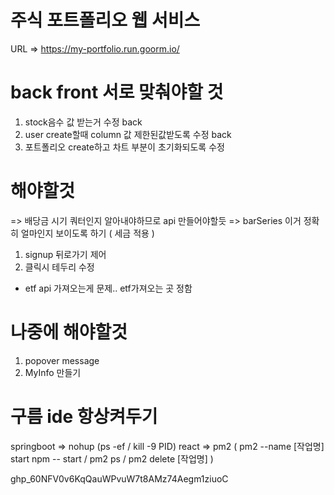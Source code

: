 # 주식 포트폴리오 웹 서비스
URL => https://my-portfolio.run.goorm.io/

# back front 서로 맞춰야할 것
1. stock음수 값 받는거 수정 back
2. user create할때 column 값 제한된값받도록 수정 back
3. 포트폴리오 create하고 차트 부분이 초기화되도록 수정

# 해야할것
=> 배당금 시기 쿼터인지 알아내야하므로 api 만들어야할듯
=> barSeries 이거 정확히 얼마인지 보이도록 하기 ( 세금 적용 )


1. signup 뒤로가기 제어
2. 클릭시 테두리 수정
* etf api 가져오는게 문제.. 
etf가져오는 곳 정함

# 나중에 해야할것
1. popover message
2. MyInfo 만들기

# 구름 ide 항상켜두기
springboot => nohup
(ps -ef  /  kill -9 PID)
react => pm2
( pm2 --name [작업명] start npm -- start  /  pm2 ps  /  pm2 delete [작업명] )

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
